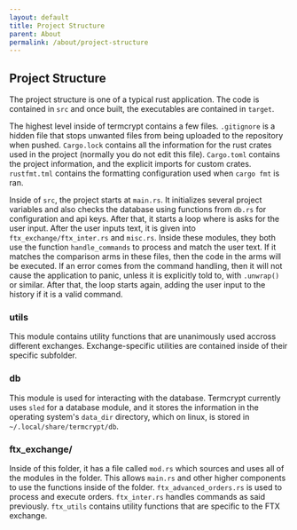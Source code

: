 ```yaml
---
layout: default
title: Project Structure
parent: About
permalink: /about/project-structure
---
```


## Project Structure

The project structure is one of a typical rust application. The code is contained in `src` and once built, the executables are contained in `target`.

The highest level inside of termcrypt contains a few files. `.gitignore` is a hidden file that stops unwanted files from being uploaded to the repository when pushed. `Cargo.lock` contains all the information for the rust crates used in the project (normally you do not edit this file). `Cargo.toml` contains the project information, and the explicit imports for custom crates. `rustfmt.tml` contains the formatting configuration used when `cargo fmt` is ran.

Inside of `src`, the project starts at `main.rs`. It initializes several project variables and also checks the database using functions from `db.rs` for configuration and api keys. After that, it starts a loop where is asks for the user input. After the user inputs text, it is given into `ftx_exchange/ftx_inter.rs` and `misc.rs`. Inside these modules, they both use the function `handle_commands` to process and match the user text. If it matches the comparison arms in these files, then the code in the arms will be executed. If an error comes from the command handling, then it will not cause the application to panic, unless it is explicitly told to, with `.unwrap()` or similar. After that, the loop starts again, adding the user input to the history if it is a valid command.

### utils
This module contains utility functions that are unanimously used accross different exchanges. Exchange-specific utilities are contained inside of their specific subfolder.

### db
This module is used for interacting with the database. Termcrypt currently uses `sled` for a database module, and it stores the information in the operating system's `data_dir` directory, which on linux, is stored in `~/.local/share/termcrypt/db`.

### ftx_exchange/

Inside of this folder, it has a file called `mod.rs` which sources and uses all of the modules in the folder. This allows `main.rs` and other higher components to use the functions inside of the folder. `ftx_advanced_orders.rs` is used to process and execute orders. `ftx_inter.rs` handles commands as said previously. `ftx_utils` contains utility functions that are specific to the FTX exchange.